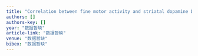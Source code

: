 ```yaml
---
title: "Correlation between fine motor activity and striatal dopamine D2 receptor density in patients with schizophrenia and healthy controls"
authors: []
authors-key: []
year: "数据暂缺"
article-link: "数据暂缺"
venue: "数据暂缺"
bibex: "数据暂缺"
---
```

